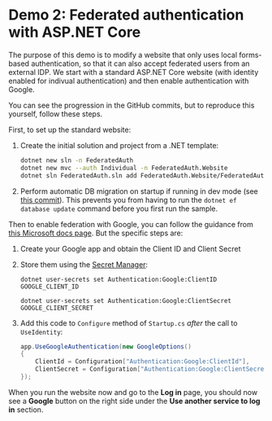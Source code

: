 # Demo 2: Federated authentication with ASP.NET Core

The purpose of this demo is to modify a website that only uses local forms-based authentication, so that it can also accept federated users from an external IDP. We start with a standard ASP.NET Core website (with identity enabled for indivual authentication) and then enable authentication with Google. 

You can see the progression in the GitHub commits, but to reproduce this yourself, follow these steps.

First, to set up the standard website:

1. Create the initial solution and project from a .NET template:

   ```bash
   dotnet new sln -n FederatedAuth
   dotnet new mvc --auth Individual -n FederatedAuth.Website
   dotnet sln FederatedAuth.sln add FederatedAuth.Website/FederatedAuth.Website.csproj
   ```

1. Perform automatic DB migration on startup if running in dev mode (see [this commit](c103d9c1f7c6cc978908dfad7bfc4a879fba4d6b)). This prevents you from having to run the `dotnet ef database update` command before you first run the sample.

Then to enable federation with Google, you can follow the guidance from [this Microsoft docs page](https://docs.microsoft.com/en-us/aspnet/core/security/authentication/social/google-logins). But the specific steps are:

1. Create your Google app and obtain the Client ID and Client Secret
1. Store them using the [Secret Manager](https://docs.microsoft.com/en-us/aspnet/core/security/app-secrets):

   ```
   dotnet user-secrets set Authentication:Google:ClientID GOOGLE_CLIENT_ID

   dotnet user-secrets set Authentication:Google:ClientSecret GOOGLE_CLIENT_SECRET
   ```

1. Add this code to `Configure` method of `Startup.cs` _after_ the call to `UseIdentity`:

   ```c#
   app.UseGoogleAuthentication(new GoogleOptions()
   {
       ClientId = Configuration["Authentication:Google:ClientId"],
       ClientSecret = Configuration["Authentication:Google:ClientSecret"]
   });
   ```
   
When you run the website now and go to the **Log in** page, you should now see a **Google** button on the right side under the **Use another service to log in** section.

